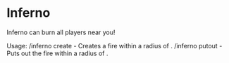 Inferno
=======

Inferno can burn all players near you!

Usage:
/inferno create <radius> - Creates a fire within a radius of <radius>.
/inferno putout <radius> - Puts out the fire within a radius of <radius>.​
